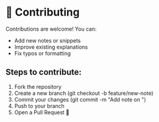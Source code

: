 # 🤝 Contributing
Contributions are welcome! You can:
- Add new notes or snippets
- Improve existing explanations
- Fix typos or formatting

## Steps to contribute:
1. Fork the repository
2. Create a new branch (git checkout -b feature/new-note)
3. Commit your changes (git commit -m "Add note on <topic>")
4. Push to your branch
5. Open a Pull Request 🎉
